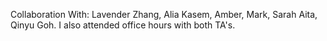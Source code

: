 Collaboration With: Lavender Zhang, Alia Kasem, Amber, Mark, Sarah Aita, Qinyu Goh. I also attended office hours with both TA's.
